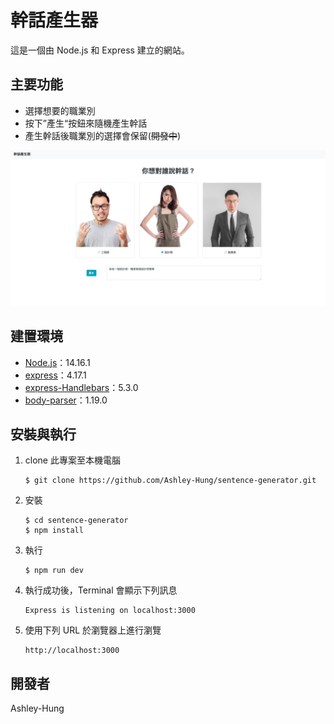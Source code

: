 # 幹話產生器

這是一個由 Node.js 和 Express 建立的網站。

## 主要功能

- 選擇想要的職業別
- 按下”產生“按鈕來隨機產生幹話
- 產生幹話後職業別的選擇會保留(~~開發中~~)

![demo image](https://github.com/Ashley-Hung/sentence-generator/blob/master/demo.png)



## 建置環境

- [Node.js](https://nodejs.org/en/)：14.16.1
- [express](https://www.npmjs.com/package/express)：4.17.1
- [express-Handlebars](https://www.npmjs.com/package/express-handlebars)：5.3.0
- [body-parser](https://www.npmjs.com/package/body-parser)：1.19.0



## 安裝與執行

1. clone 此專案至本機電腦

   ```
   $ git clone https://github.com/Ashley-Hung/sentence-generator.git
   ```

2. 安裝

   ```
   $ cd sentence-generator
   $ npm install
   ```

3. 執行

   ```
   $ npm run dev
   ```

4. 執行成功後，Terminal 會顯示下列訊息

   ```
   Express is listening on localhost:3000
   ```

5. 使用下列 URL 於瀏覽器上進行瀏覽

   ```
   http://localhost:3000
   ```




## 開發者

Ashley-Hung



